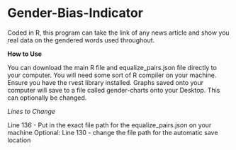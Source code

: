 # Gender-Bias-Indicator
Coded in R, this program can take the link of any news article and show you real data on the gendered words used throughout. 

**How to Use**

You can download the main R file and equalize_pairs.json file directly to your computer. You will need some sort of R compiler on your machine. Ensure you have the rvest library installed. Graphs saved onto your computer will save to a file called gender-charts onto your Desktop. This can optionally be changed.

_Lines to Change_

Line 136 - Put in the exact file path for the equalize_pairs.json on your machine
Optional:
Line 130 - change the file path for the automatic save location
